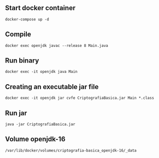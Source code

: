 ## Start docker container
```
docker-compose up -d
```

## Compile
```
docker exec openjdk javac --release 8 Main.java
```

## Run binary
```
docker exec -it openjdk java Main
```

## Creating an executable jar file
```
docker exec -it openjdk jar cvfe CriptografiaBasica.jar Main *.class
```

## Run jar
```
java -jar CriptografiaBasica.jar
```

## Volume openjdk-16
```
/var/lib/docker/volumes/criptografia-basica_openjdk-16/_data
```